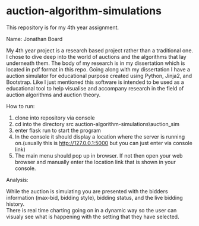 # auction-algorithm-simulations
This repository is for my 4th year assignment.

Name: Jonathan Board

My 4th year project is a research based project rather than a traditional one.  I chose to dive deep into the world of auctions and the algorithms that lay underneath them. 
The body of my research is in my dissertation which is located in pdf format in this repo.  Going along with my dissertation I have a auction simulator for educational purpose created using Python, Jinja2, and Bootstrap. Like I just mentioned this software is intended to be used as a educational tool to help visualise and accompany research in the field of auction algorithms and auction theory.

  How to run:
  1. clone into repository via console
  2. cd into the directory src auction-algorithm-simulations\auction_sim
  3. enter flask run to start the program
  4. In the console it should display a location where the server is running on.(usually this is http://127.0.0.1:5000 but you can just enter via console link)
  5. The main menu should pop up in browser. If not then open your web browser and manually enter the location link that is shown in your console.

Analysis:

While the auction is simulating you are presented with the bidders information (max-bid, bidding style),
bidding status, and the live bidding history.  
There is real time charting going on in a dynamic way so the user can visualy see what is happening with the setting that they have selected.
